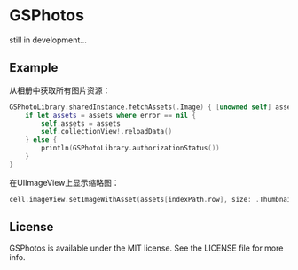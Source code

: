 # GSPhotos
still in development…


## Example

从相册中获取所有图片资源：
```swift
GSPhotoLibrary.sharedInstance.fetchAssets(.Image) { [unowned self] assets, error in
    if let assets = assets where error == nil {
        self.assets = assets
        self.collectionView!.reloadData()
    } else {
        println(GSPhotoLibrary.authorizationStatus())
    }
}
```

在UIImageView上显示缩略图：
```swift
cell.imageView.setImageWithAsset(assets[indexPath.row], size: .Thumbnail)
```

## License

GSPhotos is available under the MIT license. See the LICENSE file for more info.
